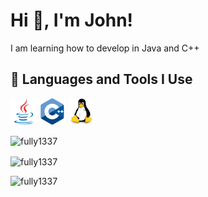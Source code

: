 <h1>Hi 👋, I'm John!</h1>
<p>I am learning how to develop in Java and C++</p>
<h2>🚀 Languages and Tools I Use</h2>
<p><a target="_blank" href="https://raw.githubusercontent.com/devicons/devicon/master/icons/java/java-original.svg" style="display: inline-block;"><img src="https://raw.githubusercontent.com/devicons/devicon/master/icons/java/java-original.svg" alt="java" width="42" height="42" /></a>
<a target="_blank" href="https://raw.githubusercontent.com/devicons/devicon/master/icons/cplusplus/cplusplus-original.svg" style="display: inline-block;"><img src="https://raw.githubusercontent.com/devicons/devicon/master/icons/cplusplus/cplusplus-original.svg" alt="cplusplus" width="42" height="42" /></a>
<a target="_blank" href="https://raw.githubusercontent.com/devicons/devicon/master/icons/linux/linux-original.svg" style="display: inline-block;"><img src="https://raw.githubusercontent.com/devicons/devicon/master/icons/linux/linux-original.svg" alt="linux" width="42" height="42" /></a></p>
<p><img align="center" src="https://github-readme-stats.vercel.app/api?username=fully1337&show_icons=true&locale=en" alt="fully1337" /></p>
<p><img align="center" src="https://github-readme-streak-stats.herokuapp.com/?user=fully1337&" alt="fully1337" /></p>
<p><img src="https://github-readme-stats.vercel.app/api/top-langs?username=fully1337&show_icons=true&locale=en&layout=compact" alt="fully1337" /></p>
